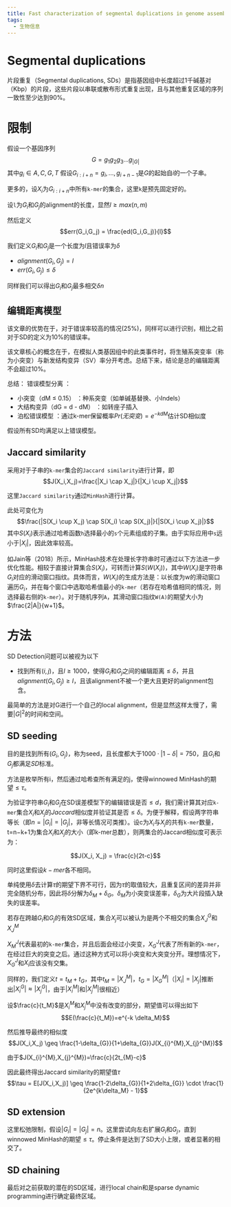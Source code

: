 ```yaml
---
title: Fast characterization of segmental duplications in genome assemblies
tags:
  - 生物信息
---
```


# Segmental duplications
片段重复（Segmental duplications, SDs）是指基因组中长度超过1千碱基对（Kbp）的片段，这些片段以串联或散布形式重复出现，且与其他重复区域的序列一致性至少达到90%。

# 限制
假设一个基因序列
$$G=g_1g_2g_3...g_{|G|}$$
其中$g_i \in {A,C,G,T}$
假设$G_{i:i+n}=g_i,...,g_{i+n-1}$是$G$的起始自$i$的一个子串。

更多的，设$X_i$为$G_{i:i+n}$中所有`k-mer`的集合，这里`k`是预先固定好的。

设`l`为$G_i$和$G_j$的alignment的长度，显然$l \geq max(n,m)$

然后定义
$$err(G_i,G_j) = \frac{ed(G_i,G_j)}{l}$$

我们定义$G_i$和$G_j$是一个长度为$l$且错误率为$\delta$
- $alignment(G_i,G_j)=l$
- $err(G_i,G_j) \leq \delta$

同样我们可以得出$G_i$和$G_j$最多相交$\delta n$

## 编辑距离模型
该文章的优势在于，对于错误率较高的情况(25%)，同样可以进行识别，相比之前对于SD的定义为10%的错误率。

该文章核心的概念在于，在模拟人类基因组中的此类事件时，将生殖系突变率（称为小突变）与新发结构变异（SV）率分开考虑。总结下来，结论是总的编辑距离不会超过10%。

总结：
错误模型分离 ：  
- 小突变（dM ≤ 0.15） ：种系突变（如单碱基替换、小Indels）
- 大结构变异（dG = d - dM） ：如转座子插入
- 泊松错误模型 ：通过k-mer保留概率$Pr(无突变)=e^{−kdM}$​估计SD相似度

假设所有SD均满足以上错误模型。

## Jaccard similarity
采用对于子串的`k-mer`集合的`Jaccard similarity`进行计算，即
$$J(X_i,X_j)=\frac{|X_i \cap X_j|}{|X_i \cup X_j|}$$

这里`Jaccard similarity`通过`MinHash`进行计算。

此处可变化为
$$\frac{|S(X_i \cup X_j) \cap S(X_i) \cap S(X_j)|}{|S(X_i \cup X_j)|}$$
其中$S(X_i)$表示通过哈希函数`h`选择最小的`s`个元素组成的子集。由于实际应用中`s`远小于$|X_i|$，因此效率较高。

如Jain等（2018）所示，MinHash技术在处理长字符串时可通过以下方法进一步优化性能。相较于直接计算集合$S(X_i​)$，可转而计算$S(W(X_i​))$，其中$W(X_i​)$是字符串$G_i$​对应的滑动窗口指纹。具体而言，$W(X_i​)$的生成方法是：以长度为w的滑动窗口遍历$G_i$​，并在每个窗口中选取哈希值最小的`k-mer`（若存在哈希值相同的情况，则选择最右侧的`k-mer`）。对于随机序列`A`，其滑动窗口指纹`W(A)`的期望大小为$\frac{2|A|}{w+1}$。

# 方法
SD Detection问题可以被视为以下
- 找到所有$(i,j)$，且$l \geq 1000$，使得$G_i$和$G_j$之间的编辑距离$\leq \delta$，并且$alignment(G_i, G_j) \geq l$，且该alignment不被一个更大且更好的alignment包含。

最简单的方法是对G进行一个自己的local alignment，但是显然这样太慢了，需要$|G|^2$的时间和空间。

## SD seeding
目的是找到所有$(G_i, G_j)$，称为seed，且长度都大于$1000 \cdot |1-\delta|=750$，且$G_i$和$G_j$都满足$SD$标准。

方法是枚举所有i，然后通过哈希查所有满足的j，使得winnowed MinHash的期望$\leq \tau$。

为验证字符串$G_i$和$G_j$在SD误差模型下的编辑错误是否$\leq d$，我们需计算其对应`k-mer`集合$X_i$和$X_j$的$Jaccard$相似度并验证其是否$\leq \delta$。为便于解释，假设两字符串等长（即$n=|G_i|=|G_j|$，非等长情况可类推）。设c为$X_i$与$X_j$的共有`k-mer`数量，t=n−k+1为集合$X_i$和$X_j$的大小（即k-mer总数），则两集合的Jaccard相似度可表示为：

$$J(X_i, X_j) = \frac{c}{2t-c}$$

同时这里假设$k-mer$各不相同。

单纯使用$\delta$去计算$\tau$的期望下界不可行，因为$\tau$的取值较大，且重复区间的差异并非完全随机分布，因此将$\delta$分解为$\delta_{M}+\delta_{G}$。$\delta_{M}$为小突变误差率，$\delta_{G}$为大片段插入缺失的误差率。

若存在跨越$G_i$和$G_j$的有效SD区域，集合$X_j$可以被认为是两个不相交的集合$X_{J}^{G}$和$X_{J}^{M}$

$X_{M}^{J}$代表最初的`k-mer`集合，并且后面会经过小突变，$X_{G}^{J}$代表了所有新的`k-mer`，在经过巨大的突变之后。通过这种方式可以将小突变和大突变分开。理想情况下，$X_{G}^{J}$和$X_i$应该没有交集。

同样的，我们定义$t=t_M+t_G$，其中$t_M=|X_{J}^{M}|$，$t_G=|X_{G}^{M}|$（$|X_i|=|X_j|$推断出$|X_{i}^{G}| \approx |X_{j}^{G}|$，由于$|X_{i}^{M}|$和$|X_{j}^{M}|$很相近）

设$\frac{c}{t_M}$是$X_{i}^{M}$和$X_{j}^{M}$中没有改变的部分，期望值可以得出如下
$$E(\frac{c}{t_M})=e^{-k \delta_M}$$

然后推导最终的相似度
$$J(X_i,X_j) \geq \frac{1-\delta_{G}}{1+\delta_{G}}J(X_{i}^{M},X_{j}^{M})$$

由于$J(X_{i}^{M},X_{j}^{M})=\frac{c}{2t_{M}-c}$

因此最终得出Jaccard similarity的期望值$\tau$
$$\tau = E[J(X_i,X_j)] \geq \frac{1-2\delta_{G}}{1+2\delta_{G}} \cdot \frac{1}{2e^{k\delta_M} - 1}$$




## SD extension
这里松弛限制，假设$|G_i|=|G_j|=n$。这里尝试向左右扩展$G_i$和$G_j$，直到winnowed MinHash的期望$\leq \tau$。停止条件是达到了SD大小上限，或者显著的相交了。

## SD chaining
最后对之前获取的潜在的SD区域，进行local chain和是sparse dynamic programming进行确定最终区域。

